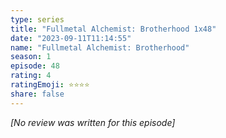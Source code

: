 ```yaml
---
type: series
title: "Fullmetal Alchemist: Brotherhood 1x48"
date: "2023-09-11T11:14:55"
name: "Fullmetal Alchemist: Brotherhood"
season: 1
episode: 48
rating: 4
ratingEmoji: ⭐️⭐️⭐️⭐️
share: false
---
```


*[No review was written for this episode]*
